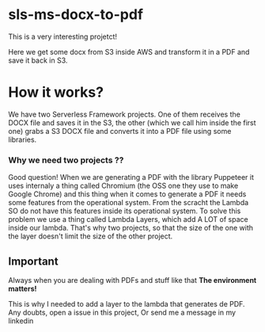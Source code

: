 # sls-ms-docx-to-pdf

This is a very interesting projetct!

Here we get some docx from S3 inside AWS and transform it in a PDF and save it back in S3.

# How it works?

We have two Serverless Framework projects. One of them receives the DOCX file and saves it in the S3, the other (which we call him inside the first one) grabs a S3 DOCX file and converts it into a PDF file using some libraries.

### Why we need two projects ??

Good question! When we are generating a PDF with the library Puppeteer it uses internaly a thing called Chromium (the OSS one they use to make Google Chrome) and this thing when it comes to generate a PDF it needs some features from the operational system. From the scracht the Lambda SO do not have this features inside its operational system. To solve this problem we use a thing called Lambda Layers, which add A LOT of space inside our lambda. That's why two projects, so that the size of the one with the layer doesn't limit the size of the other project.

## Important 

Always when you are dealing with PDFs and stuff like that <strong>The environment matters!</strong>

This is why I needed to add a layer to the lambda that generates de PDF.
Any doubts, open a issue in this project, Or send me a message in my linkedin
